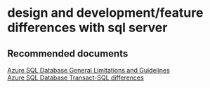 <properties
	pageTitle="design and development/feature differences with sql server"
	description="design and development/feature differences with sql server"
	service="microsoft.sql"
	resource="servers"
	authors="aashu"
	displayOrder=""
	selfHelpType="generic"
	supportTopicIds="31980418"
	resourceTags=""
	productPesIds="13491"
	cloudEnvironments="public"
/>

# design and development/feature differences with sql server

## **Recommended documents**
[Azure SQL Database General Limitations and Guidelines](https://azure.microsoft.com/documentation/articles/sql-database-general-limitations/)<br>
[Azure SQL Database Transact-SQL differences](https://azure.microsoft.com/documentation/articles/sql-database-transact-sql-information/)
